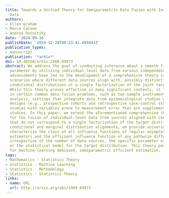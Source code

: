 ```yaml
---
title: Towards a Unified Theory for Semiparametric Data Fusion with Individual-Level
  Data
authors:
- Ellen Graham
- Marco Carone
- Andrea Rotnitzky
date: '2024-09-16'
publishDate: '2024-12-28T00:23:41.499443Z'
publication_types:
- manuscript
publication: '*arXiv*'
doi: 10.48550/arXiv.2409.09973
abstract: We address the goal of conducting inference about a smooth finite-dimensional
  parameter by utilizing individual-level data from various independent sources. Recent
  advancements have led to the development of a comprehensive theory capable of handling
  scenarios where different data sources align with, possibly distinct subsets of,
  conditional distributions of a single factorization of the joint target distribution.
  While this theory proves effective in many significant contexts, it falls short
  in certain common data fusion problems, such as two-sample instrumental variable
  analysis, settings that integrate data from epidemiological studies with diverse
  designs (e.g., prospective cohorts and retrospective case-control studies), and
  studies with variables prone to measurement error that are supplemented by validation
  studies. In this paper, we extend the aforementioned comprehensive theory to allow
  for the fusion of individual-level data from sources aligned with conditional distributions
  that do not correspond to a single factorization of the target distribution. Assuming
  conditional and marginal distribution alignments, we provide universal results that
  characterize the class of all influence functions of regular asymptotically linear
  estimators and the efficient influence function of any pathwise differentiable parameter,
  irrespective of the number of data sources, the specific parameter of interest,
  or the statistical model for the target distribution. This theory paves the way
  for machine-learning debiased, semiparametric efficient estimation.
tags:
- Mathematics - Statistics Theory
- Statistics - Machine Learning
- Statistics - Methodology
- Statistics - Statistics Theory
links:
- name: URL
  url: http://arxiv.org/abs/2409.09973
---
```

